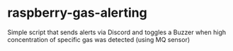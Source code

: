 # raspberry-gas-alerting
Simple script that sends alerts via Discord and toggles a Buzzer when high concentration of specific gas was detected (using MQ sensor)
